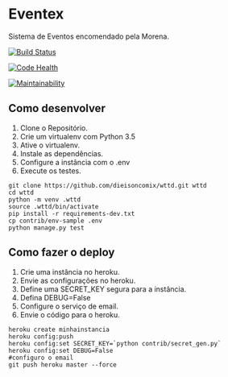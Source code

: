 # Eventex

Sistema de Eventos encomendado pela Morena.

[![Build Status](https://travis-ci.org/dieisonborges/wttd.svg?branch=master)](https://travis-ci.org/dieisonborges/wttd)

[![Code Health](https://landscape.io/github/dieisonborges/wttd/master/landscape.svg?style=flat)](https://landscape.io/github/dieisonborges/wttd/master)

[![Maintainability](https://api.codeclimate.com/v1/badges/31a43bed14565486e996/maintainability)](https://codeclimate.com/github/dieisonborges/wttd/maintainability)


## Como desenvolver

1. Clone o Repositório.
2. Crie um virtualenv com Python 3.5
3. Ative o virtualenv.
4. Instale as dependências.
5. Configure a instância com o .env
6. Execute os testes.

```console
git clone https://github.com/dieisoncomix/wttd.git wttd
cd wttd
python -m venv .wttd
source .wttd/bin/activate
pip install -r requirements-dev.txt
cp contrib/env-sample .env
python manage.py test
```

## Como fazer o deploy

1. Crie uma instância no heroku.
2. Envie as configurações no heroku.
3. Define uma SECRET_KEY segura para a instância.
4. Defina DEBUG=False
5. Configure o serviço de email.
6. Envie o código para o heroku.

```console
heroku create minhainstancia
heroku config:push
heroku config:set SECRET_KEY=`python contrib/secret_gen.py`
heroku config:set DEBUG=False
#configuro o email
git push heroku master --force
```

